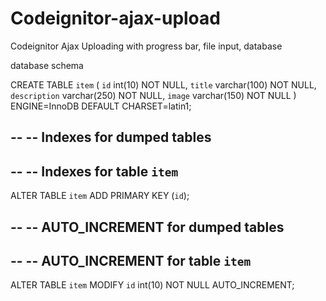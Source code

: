 # Codeignitor-ajax-upload

Codeignitor Ajax Uploading with progress bar, file input, database


database schema


CREATE TABLE `item` (
  `id` int(10) NOT NULL,
  `title` varchar(100) NOT NULL,
  `description` varchar(250) NOT NULL,
  `image` varchar(150) NOT NULL
) ENGINE=InnoDB DEFAULT CHARSET=latin1;

--
-- Indexes for dumped tables
--

--
-- Indexes for table `item`
--
ALTER TABLE `item`
  ADD PRIMARY KEY (`id`);

--
-- AUTO_INCREMENT for dumped tables
--

--
-- AUTO_INCREMENT for table `item`
--
ALTER TABLE `item`
  MODIFY `id` int(10) NOT NULL AUTO_INCREMENT;

